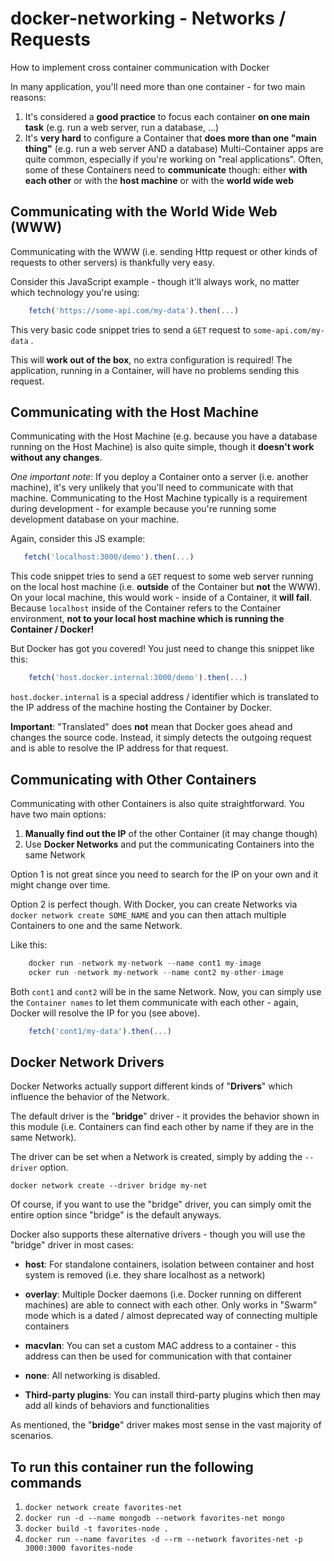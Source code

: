 # docker-networking - Networks / Requests

How to implement cross container communication with Docker

In many application, you'll need more than one container - for two main reasons:

1. It's considered a **good practice** to focus each container **on one main task** (e.g. run a web server, run a database, ...)
2. It's **very hard** to configure a Container that **does more than one "main thing"** (e.g. run a
web server AND a database)
Multi-Container apps are quite common, especially if you're working on "real applications".
Often, some of these Containers need to **communicate** though:
either **with each other**
or with the **host machine**
or with the **world wide web**

## Communicating with the World Wide Web (WWW)

Communicating with the WWW (i.e. sending Http request or other kinds of requests to other
servers) is thankfully very easy.

Consider this JavaScript example - though it'll always work, no matter which technology you're
using:

```js
    fetch('https://some-api.com/my-data').then(...) 
```

This very basic code snippet tries to send a `GET` request to `some-api.com/my-data` .

This will **work out of the box**, no extra configuration is required! The application, running in a Container, will have no problems sending this request.

## Communicating with the Host Machine

Communicating with the Host Machine (e.g. because you have a database running on the Host
Machine) is also quite simple, though it **doesn't work without any changes**.

*One important note*: If you deploy a Container onto a server (i.e. another machine), it's very unlikely that you'll need to communicate with that machine. Communicating to the Host Machine typically is a requirement during development - for example because you're running some development database on your machine.

Again, consider this JS example:

```js
   fetch('localhost:3000/demo').then(...)
```

This code snippet tries to send a `GET` request to some web server running on the local host
machine (i.e. **outside** of the Container but **not** the WWW).
On your local machine, this would work - inside of a Container, it **will fail**. Because `localhost` inside of the Container refers to the Container environment, **not to your local host machine which is running the Container / Docker!**

But Docker has got you covered!
You just need to change this snippet like this:

```js
    fetch('host.docker.internal:3000/demo').then(...)
```

`host.docker.internal` is a special address / identifier which is translated to the IP address of
the machine hosting the Container by Docker.

**Important**: "Translated" does **not** mean that Docker goes ahead and changes the source code. Instead, it simply detects the outgoing request and is able to resolve the IP address for that request.

## Communicating with Other Containers

Communicating with other Containers is also quite straightforward. You have two main options:

1. **Manually find out the IP** of the other Container (it may change though)
2. Use **Docker Networks** and put the communicating Containers into the same Network

Option 1 is not great since you need to search for the IP on your own and it might change over time.

Option 2 is perfect though. With Docker, you can create Networks via `docker network create SOME_NAME` and you can then attach multiple Containers to one and the same Network.

Like this:

```js
    docker run -network my-network --name cont1 my-image
    ocker run -network my-network --name cont2 my-other-image
```

Both `cont1` and `cont2` will be in the same Network.
Now, you can simply use the `Container names` to let them communicate with each other - again,
Docker will resolve the IP for you (see above).

```js
    fetch('cont1/my-data').then(...)
```

## Docker Network Drivers

Docker Networks actually support different kinds of "**Drivers**" which influence the behavior of the Network.

The default driver is the "**bridge**" driver - it provides the behavior shown in this module (i.e. Containers can find each other by name if they are in the same Network).

The driver can be set when a Network is created, simply by adding the `--driver` option.

`docker network create --driver bridge my-net`

Of course, if you want to use the "bridge" driver, you can simply omit the entire option since "bridge" is the default anyways.

Docker also supports these alternative drivers - though you will use the "bridge" driver in most cases:

* **host**: For standalone containers, isolation between container and host system is removed (i.e. they share localhost as a network)

* **overlay**: Multiple Docker daemons (i.e. Docker running on different machines) are able to connect with each other. Only works in "Swarm" mode which is a dated / almost deprecated way of connecting multiple containers

* **macvlan**: You can set a custom MAC address to a container - this address can then be used for communication with that container

* **none**: All networking is disabled.

* **Third-party plugins**: You can install third-party plugins which then may add all kinds of behaviors and functionalities

As mentioned, the "**bridge**" driver makes most sense in the vast majority of scenarios.

## To run this container run the following commands

1. `docker network create favorites-net`
2. `docker run -d --name mongodb --network favorites-net mongo`
3. `docker build -t favorites-node .`
4. `docker run --name favorites -d --rm --network favorites-net -p 3000:3000 favorites-node`
